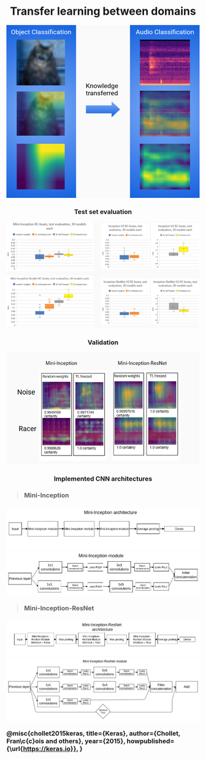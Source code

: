 <h1 align="center">Transfer learning between domains</h1>

<p align="center">
 <img width="600" height="450" src="TransferLearning_domains.png"/>
</p>

<h3 align="center">Test set evaluation</h3>

<p align="center">
<img width ="800" src="performance.png"/>
</p>

<h3 align="center">Validation</h3>

<p align="center">
 <img src="gradcam.png"/>
</p>

<h3 align="center">Implemented CNN architectures<h3>

><h4 >Mini-Inception</h4>

![](Mini-Inception_architecture.png)
![](Mini-Inception_module.png)

><h4>Mini-Inception-ResNet</h4>

![](Mini-Inception-ResNet_architecture.png)
![](Mini-Inception-ResNet_module.png)


@misc{chollet2015keras,
  title={Keras},
  author={Chollet, Fran\c{c}ois and others},
  year={2015},
  howpublished={\url{https://keras.io}},
} 
